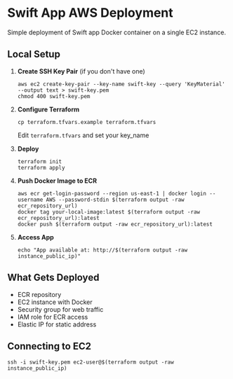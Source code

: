 # Swift App AWS Deployment

Simple deployment of Swift app Docker container on a single EC2 instance.

## Local Setup

1. **Create SSH Key Pair** (if you don't have one)
   ```
   aws ec2 create-key-pair --key-name swift-key --query 'KeyMaterial' --output text > swift-key.pem
   chmod 400 swift-key.pem
   ```

2. **Configure Terraform**
   ```
   cp terraform.tfvars.example terraform.tfvars
   ```
   Edit `terraform.tfvars` and set your key_name

3. **Deploy**
   ```
   terraform init
   terraform apply
   ```

4. **Push Docker Image to ECR**
   ```
   aws ecr get-login-password --region us-east-1 | docker login --username AWS --password-stdin $(terraform output -raw ecr_repository_url)
   docker tag your-local-image:latest $(terraform output -raw ecr_repository_url):latest
   docker push $(terraform output -raw ecr_repository_url):latest
   ```

5. **Access App**
   ```
   echo "App available at: http://$(terraform output -raw instance_public_ip)"
   ```

## What Gets Deployed

- ECR repository
- EC2 instance with Docker
- Security group for web traffic
- IAM role for ECR access
- Elastic IP for static address

## Connecting to EC2

```
ssh -i swift-key.pem ec2-user@$(terraform output -raw instance_public_ip)
```
